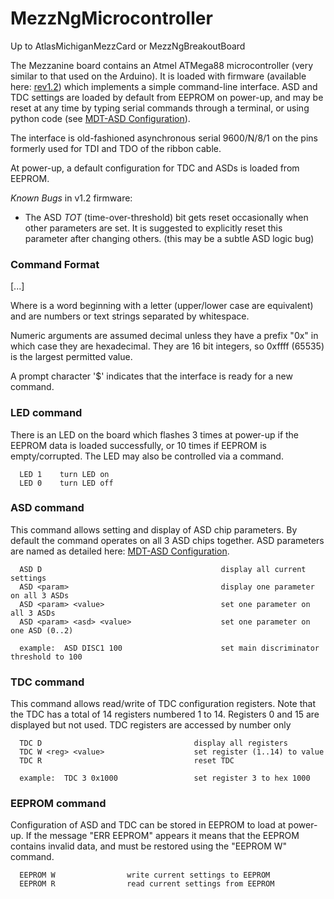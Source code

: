 # MezzNgMicrocontroller
Up to AtlasMichiganMezzCard or MezzNgBreakoutBoard

The Mezzanine board contains an Atmel ATMega88 microcontroller (very similar to that used on the Arduino).
It is loaded with firmware (available here: [rev1.2](http://gauss.bu.edu/svn/atmega-family-cli/projects/ATLAS-MichMezzTester/branches/rev1.2/)) which implements a simple command-line interface.  ASD and TDC settings are loaded by default from EEPROM on power-up, and may be reset at any time by typing serial commands through a terminal, or using python code (see [MDT-ASD Configuration](MDT-ASD_Configuration.md)).

The interface is old-fashioned asynchronous serial 9600/N/8/1 on the pins formerly used for TDI and TDO of the ribbon cable.

At power-up, a default configuration for TDC and ASDs is loaded from EEPROM.

*Known Bugs* in v1.2 firmware:

 * The ASD *TOT* (time-over-threshold) bit gets reset occasionally when other parameters are set.  It is suggested to explicitly reset this parameter after changing others.  (this may be a subtle ASD logic bug)

### Command Format

<command> [<argument>...]

Where <command> is a word beginning with a letter (upper/lower case are equivalent) and <argument> are numbers or text strings separated by whitespace.

Numeric arguments are assumed decimal unless they have a prefix "0x" in which case they are hexadecimal.  They are 16 bit integers, so 0xffff (65535) is the largest permitted value.

A prompt character '$' indicates that the interface is ready for a new command.

### LED command

There is an LED on the board which flashes 3 times at power-up if the EEPROM data is loaded successfully,
or 10 times if EEPROM is empty/corrupted.  The LED may also be controlled via a command.

```
  LED 1    turn LED on
  LED 0    turn LED off
```

### ASD command

This command allows setting and display of ASD chip parameters.  By default the command operates on all 3 ASD chips together.
ASD parameters are named as detailed here: [MDT-ASD Configuration](MDT-ASD_Configuration.md).

```
  ASD D                                        display all current settings
  ASD <param>                                  display one parameter on all 3 ASDs
  ASD <param> <value>                          set one parameter on all 3 ASDs
  ASD <param> <asd> <value>                    set one parameter on one ASD (0..2)

  example:  ASD DISC1 100                      set main discriminator threshold to 100
```

### TDC command

This command allows read/write of TDC configuration registers.  Note that the TDC has a total of 14 registers numbered 1 to 14.
Registers 0 and 15 are displayed but not used.  TDC registers are accessed by number only

```
  TDC D                                  display all registers
  TDC W <reg> <value>                    set register (1..14) to value
  TDC R                                  reset TDC

  example:  TDC 3 0x1000                 set register 3 to hex 1000
```


### EEPROM command

Configuration of ASD and TDC can be stored in EEPROM to load at power-up.
If the message "ERR EEPROM" appears it means that the EEPROM contains invalid data,
and must be restored using the "EEPROM W" command.

```
  EEPROM W                write current settings to EEPROM
  EEPROM R                read current settings from EEPROM
```




